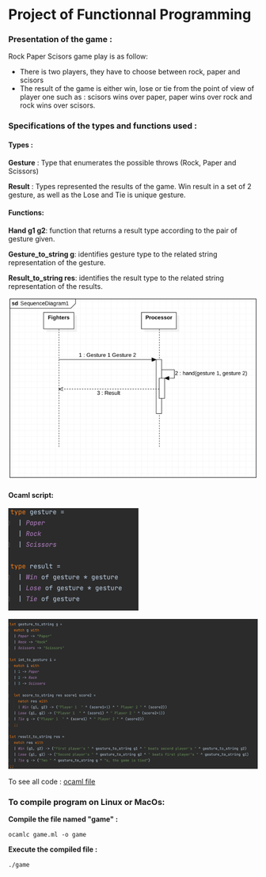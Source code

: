 # Project of Functionnal Programming

### Presentation of the game :

Rock Paper Scisors game play is as follow: 
- There is two players, they have to choose between rock, paper and scisors
- The result of the game is either win, lose or tie from the point of view of player one such as : scisors wins over paper, paper wins over rock and rock wins over scisors.


### Specifications of the types and functions used :

#### Types :
**Gesture** : Type that enumerates the possible throws (Rock, Paper and Scissors)

**Result** : Types represented the results of the game. Win result in a set of 2 gesture, as well as the Lose and Tie is unique gesture.

#### Functions:

**Hand g1 g2**: function that returns a result type according to the pair of gesture given.

**Gesture_to_string g**: identifies gesture type to the related string representation of the gesture.

**Result_to_string res**: identifies the result type to the related string representation of the results.

![img.png](images/sequence_diagram.png)


#### Ocaml script:

![img.png](images/types.png)

![img_1.png](images/functions.png)

To see all code : [ocaml file](game.ml)

### To compile program on Linux or MacOs:

**Compile the file named "game" :**
```
ocamlc game.ml -o game
```

**Execute the compiled file :**

```
./game
```